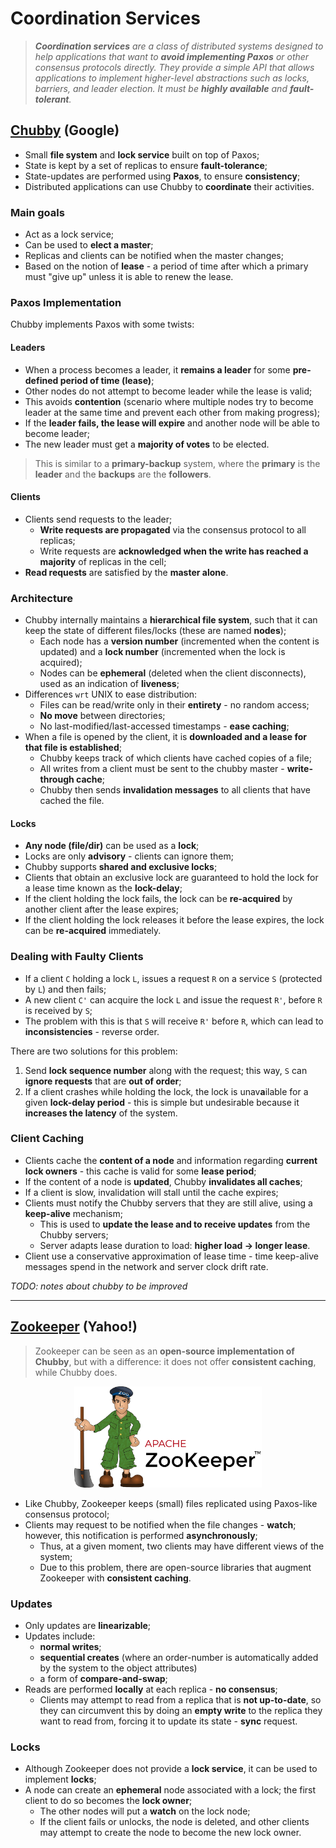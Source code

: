 # Coordination Services

> _**Coordination services** are a class of distributed systems designed to help applications that want to **avoid implementing Paxos** or other consensus protocols directly. They provide a simple API that allows applications to implement higher-level abstractions such as locks, barriers, and leader election. It must be **highly available** and **fault-tolerant**._

## [Chubby](https://static.googleusercontent.com/media/research.google.com/en//archive/chubby-osdi06.pdf) (Google)

* Small **file system** and **lock service** built on top of Paxos;
* State is kept by a set of replicas to ensure **fault-tolerance**;
* State-updates are performed using **Paxos**, to ensure **consistency**;
* Distributed applications can use Chubby to **coordinate** their activities.

### Main goals

* Act as a lock service;
* Can be used to **elect a master**;
* Replicas and clients can be notified when the master changes;
* Based on the notion of **lease** - a period of time after which a primary must "give up" unless it is able to renew the lease.

### Paxos Implementation

Chubby implements Paxos with some twists:

#### Leaders

* When a process becomes a leader, it **remains a leader** for some **pre-defined period of time (lease)**;
* Other nodes do not attempt to become leader while the lease is valid;
* This avoids **contention** (scenario where multiple nodes try to become leader at the same time and prevent each other from making progress);
* If the **leader fails, the lease will expire** and another node will be able to become leader;
* The new leader must get a **majority of votes** to be elected.

> This is similar to a **primary-backup** system, where the **primary** is the **leader** and the **backups** are the **followers**.

#### Clients

* Clients send requests to the leader;
  * **Write requests are propagated** via the consensus protocol to all replicas;
  * Write requests are **acknowledged when the write has reached a majority** of replicas in the cell;
* **Read requests** are satisfied by the **master alone**.

### Architecture

* Chubby internally maintains a **hierarchical file system**, such that it can keep the state of different files/locks (these are named **nodes**);
  * Each node has a **version number** (incremented when the content is updated) and a **lock number** (incremented when the lock is acquired);
  * Nodes can be **ephemeral** (deleted when the client disconnects), used as an indication of **liveness**;
* Differences `wrt` UNIX to ease distribution:
  * Files can be read/write only in their **entirety** - no random access;
  * **No move** between directories;
  * No last-modified/last-accessed timestamps - **ease caching**;
* When a file is opened by the client, it is **downloaded and a lease for that file is established**;
  * Chubby keeps track of which clients have cached copies of a file;
  * All writes from a client must be sent to the chubby master - **write-through cache**;
  * Chubby then sends **invalidation messages** to all clients that have cached the file.

#### Locks

* **Any node (file/dir)** can be used as a **lock**;
* Locks are only **advisory** - clients can ignore them;
* Chubby supports **shared and exclusive locks**;
* Clients that obtain an exclusive lock are guaranteed to hold the lock for a lease time known as the **lock-delay**;
* If the client holding the lock fails, the lock can be **re-acquired** by another client after the lease expires;
* If the client holding the lock releases it before the lease expires, the lock can be **re-acquired** immediately.

### Dealing with Faulty Clients

* If a client `C` holding a lock `L`, issues a request `R` on a service `S` (protected by `L`) and then fails;
* A new client `C'` can acquire the lock `L` and issue the request `R'`, before `R` is received by `S`;
* The problem with this is that `S` will receive `R'` before `R`, which can lead to **inconsistencies** - reverse order.

There are two solutions for this problem:

1. Send **lock sequence number** along with the request; this way, `S` can **ignore requests** that are **out of order**;
2. If a client crashes while holding the lock, the lock is unav**a**ilable for a given **lock-delay period** - this is simple but undesirable because it **increases the latency** of the system.

### Client Caching

* Clients cache the **content of a node** and information regarding **current lock owners** - this cache is valid for some **lease period**;
* If the content of a node is **updated**, Chubby **invalidates all caches**;
* If a client is slow, invalidation will stall until the cache expires;
* Clients must notify the Chubby servers that they are still alive, using a **keep-alive** mechanism;
  * This is used to **update the lease and to receive updates** from the Chubby servers;
  * Server adapts lease duration to load: **higher load -> longer lease**.
* Client use a conservative approximation of lease time - time keep-alive messages spend in the network and server clock drift rate.

_TODO: notes about chubby to be improved_

---

## [Zookeeper](https://www.usenix.org/legacy/event/usenix10/tech/full_papers/Hunt.pdf) (Yahoo!)

> Zookeeper can be seen as an **open-source implementation of Chubby**, but with a difference: it does not offer **consistent caching**, while Chubby does.

<p align="center">
    <img src="./imgs/Apache_ZooKeeper_logo.svg.png" width="300px" alt="Zookeeper"/>
</p>

* Like Chubby, Zookeeper keeps (small) files replicated using Paxos-like consensus protocol;
* Clients may request to be notified when the file changes - **watch**; however, this notification is performed **asynchronously**;
  * Thus, at a given moment, two clients may have different views of the system;
  * Due to this problem, there are open-source libraries that augment Zookeeper with **consistent caching**.

### Updates

* Only updates are **linearizable**;
* Updates include:
  * **normal writes**;
  * **sequential creates** (where an order-number is automatically added by the system to the object attributes)
  * a form of **compare-and-swap**;
* Reads are performed **locally** at each replica - **no consensus**;
  * Clients may attempt to read from a replica that is **not up-to-date**, so they can circumvent this by doing an **empty write** to the replica they want to read from, forcing it to update its state - **sync** request.

### Locks

* Although Zookeeper does not provide a **lock service**, it can be used to implement **locks**;
* A node can create an **ephemeral** node associated with a lock; the first client to do so becomes the **lock owner**;
  * The other nodes will put a **watch** on the lock node;
  * If the client fails or unlocks, the node is deleted, and other clients may attempt to create the node to become the new lock owner.
